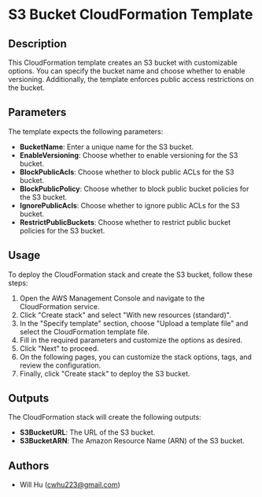 # S3 Bucket CloudFormation Template

## Description

This CloudFormation template creates an S3 bucket with customizable options. You can specify the bucket name and choose whether to enable versioning. Additionally, the template enforces public access restrictions on the bucket.

## Parameters

The template expects the following parameters:

- **BucketName**: Enter a unique name for the S3 bucket.
- **EnableVersioning**: Choose whether to enable versioning for the S3 bucket.
- **BlockPublicAcls**: Choose whether to block public ACLs for the S3 bucket.
- **BlockPublicPolicy**: Choose whether to block public bucket policies for the S3 bucket.
- **IgnorePublicAcls**: Choose whether to ignore public ACLs for the S3 bucket.
- **RestrictPublicBuckets**: Choose whether to restrict public bucket policies for the S3 bucket.

## Usage

To deploy the CloudFormation stack and create the S3 bucket, follow these steps:

1. Open the AWS Management Console and navigate to the CloudFormation service.
2. Click "Create stack" and select "With new resources (standard)".
3. In the "Specify template" section, choose "Upload a template file" and select the CloudFormation template file.
4. Fill in the required parameters and customize the options as desired.
5. Click "Next" to proceed.
6. On the following pages, you can customize the stack options, tags, and review the configuration.
7. Finally, click "Create stack" to deploy the S3 bucket.

## Outputs

The CloudFormation stack will create the following outputs:

- **S3BucketURL**: The URL of the S3 bucket.
- **S3BucketARN**: The Amazon Resource Name (ARN) of the S3 bucket.

## Authors

- Will Hu (cwhu223@gmail.com)
